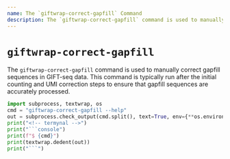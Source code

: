 ```yaml
---
name: The `giftwrap-correct-gapfill` Command
description: The `giftwrap-correct-gapfill` command is used to manually correct gapfill sequences in GIFT-seq data. This command is typically run after the initial counting and UMI correction steps to ensure that gapfill sequences are accurately processed.
---
```


# `giftwrap-correct-gapfill`
The `giftwrap-correct-gapfill` command is used to manually correct gapfill sequences in GIFT-seq data. This command is typically run after the initial counting and UMI correction steps to ensure that gapfill sequences are accurately processed.

```py exec="md"
import subprocess, textwrap, os
cmd = "giftwrap-correct-gapfill --help"
out = subprocess.check_output(cmd.split(), text=True, env={**os.environ, "TERM": "xterm-256color"})
print("<!-- termynal -->")
print("```console")
print(f"$ {cmd}")
print(textwrap.dedent(out))
print("```")
```
